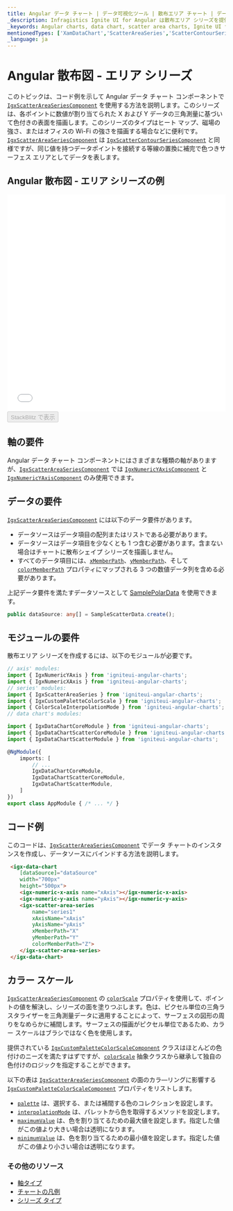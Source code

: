 ```yaml
---
title: Angular データ チャート | データ可視化ツール | 散布エリア チャート | データ バインディング | インフラジスティックス
_description: Infragistics Ignite UI for Angular は散布エリア シリーズを提供します。Ignite UI for Angular 散布エリア シリーズについて説明します。
_keywords: Angular charts, data chart, scatter area charts, Ignite UI for Angular, Infragistics, Angular チャート, データ チャート, 散布図エリア チャート, インフラジスティックス
mentionedTypes: ['XamDataChart','ScatterAreaSeries','ScatterContourSeries']
_language: ja
---
```


# Angular 散布図 - エリア シリーズ

このトピックは、コード例を示して Angular データ チャート コンポーネントで [`IgxScatterAreaSeriesComponent`]({environment:dvApiBaseUrl}/products/ignite-ui-angular/api/docs/typescript/latest/classes/igxscatterareaseriescomponent.html) を使用する方法を説明します。このシリーズは、各ポイントに数値が割り当てられた X および Y データの三角測量に基づいて色付きの表面を描画します。このシリーズのタイプはヒート マップ、磁場の強さ、またはオフィスの Wi-Fi の強さを描画する場合などに便利です。[`IgxScatterAreaSeriesComponent`]({environment:dvApiBaseUrl}/products/ignite-ui-angular/api/docs/typescript/latest/classes/igxscatterareaseriescomponent.html) は [`IgxScatterContourSeriesComponent`]({environment:dvApiBaseUrl}/products/ignite-ui-angular/api/docs/typescript/latest/classes/igxscattercontourseriescomponent.html) と同様ですが、同じ値を持つデータポイントを接続する等線の置換に補完で色つきサーフェス エリアとしてデータを表します。

## Angular 散布図 - エリア シリーズの例

<div class="sample-container loading" style="height: 500px">
    <iframe id="data-chart-type-area-series-iframe" src='{environment:dvDemosBaseUrl}/charts/data-chart-type-scatter-area-series' width="100%" height="100%" seamless frameBorder="0" onload="onXPlatSampleIframeContentLoaded(this);" alt="Angular 散布図 - エリア シリーズの例"></iframe>
</div>
<div>
    <button data-localize="stackblitz" disabled class="stackblitz-btn" data-iframe-id="data-chart-type-area-series-iframe" data-demos-base-url="{environment:dvDemosBaseUrl}">StackBlitz で表示
    </button>


</div>

<div class="divider--half"></div>

## 軸の要件

Angular データ チャート コンポーネントにはさまざまな種類の軸がありますが、[`IgxScatterAreaSeriesComponent`]({environment:dvApiBaseUrl}/products/ignite-ui-angular/api/docs/typescript/latest/classes/igxscatterareaseriescomponent.html) では [`IgxNumericYAxisComponent`]({environment:dvApiBaseUrl}/products/ignite-ui-angular/api/docs/typescript/latest/classes/igxnumericyaxiscomponent.html) と [`IgxNumericYAxisComponent`]({environment:dvApiBaseUrl}/products/ignite-ui-angular/api/docs/typescript/latest/classes/igxnumericyaxiscomponent.html) のみ使用できます。

## データの要件

[`IgxScatterAreaSeriesComponent`]({environment:dvApiBaseUrl}/products/ignite-ui-angular/api/docs/typescript/latest/classes/igxscatterareaseriescomponent.html) には以下のデータ要件があります。

-   データソースはデータ項目の配列またはリストである必要があります。
-   データソースはデータ項目を少なくとも 1 つ含む必要があります。含まない場合はチャートに散布シェイプ シリーズを描画しません。
-   すべてのデータ項目には、[`xMemberPath`]({environment:dvApiBaseUrl}/products/ignite-ui-angular/api/docs/typescript/latest/classes/igxscattertriangulationseriescomponent.html#xmemberpath)、[`yMemberPath`]({environment:dvApiBaseUrl}/products/ignite-ui-angular/api/docs/typescript/latest/classes/igxscattertriangulationseriescomponent.html#ymemberpath)、そして [`colorMemberPath`]({environment:dvApiBaseUrl}/products/ignite-ui-angular/api/docs/typescript/latest/classes/igxscatterareaseriescomponent.html#colormemberpath) プロパティにマップされる 3 つの数値データ列を含める必要があります。

上記データ要件を満たすデータソースとして [SamplePolarData](data-chart-data-sources-scatter.md) を使用できます。

```ts
public dataSource: any[] = SampleScatterData.create();
```

## モジュールの要件

散布エリア シリーズを作成するには、以下のモジュールが必要です。

```ts
// axis' modules:
import { IgxNumericYAxis } from 'igniteui-angular-charts';
import { IgxNumericXAxis } from 'igniteui-angular-charts';
// series' modules:
import { IgxScatterAreaSeries } from 'igniteui-angular-charts';
import { IgxCustomPaletteColorScale } from 'igniteui-angular-charts';
import { ColorScaleInterpolationMode } from 'igniteui-angular-charts';
// data chart's modules:

import { IgxDataChartCoreModule } from 'igniteui-angular-charts';
import { IgxDataChartScatterCoreModule } from 'igniteui-angular-charts';
import { IgxDataChartScatterModule } from 'igniteui-angular-charts';

@NgModule({
    imports: [
        // ...
        IgxDataChartCoreModule,
        IgxDataChartScatterCoreModule,
        IgxDataChartScatterModule,
    ]
})
export class AppModule { /* ... */ }
```

## コード例

このコードは、[`IgxScatterAreaSeriesComponent`]({environment:dvApiBaseUrl}/products/ignite-ui-angular/api/docs/typescript/latest/classes/igxscatterareaseriescomponent.html) でデータ チャートのインスタンスを作成し、データソースにバインドする方法を説明します。

```html
 <igx-data-chart
    [dataSource]="dataSource"
    width="700px"
    height="500px">
    <igx-numeric-x-axis name="xAxis"></igx-numeric-x-axis>
    <igx-numeric-y-axis name="yAxis"></igx-numeric-y-axis>
    <igx-scatter-area-series
        name="series1"
        xAxisName="xAxis"
        yAxisName="yAxis"
        xMemberPath="X"
        yMemberPath="Y"
        colorMemberPath="Z">
    </igx-scatter-area-series>
 </igx-data-chart>
```

## カラー スケール

[`IgxScatterAreaSeriesComponent`]({environment:dvApiBaseUrl}/products/ignite-ui-angular/api/docs/typescript/latest/classes/igxscatterareaseriescomponent.html) の [`colorScale`]({environment:dvApiBaseUrl}/products/ignite-ui-angular/api/docs/typescript/latest/classes/igxscatterareaseriescomponent.html#colorscale) プロパティを使用して、ポイントの値を解決し、シリーズの面を塗りつぶします。色は、ピクセル単位の三角ラスタライザーを三角測量データに適用することによって、サーフェスの図形の周りをなめらかに補間します。サーフェスの描画がピクセル単位であるため、カラー スケールはブラシではなく色を使用します。

提供されている [`IgxCustomPaletteColorScaleComponent`]({environment:dvApiBaseUrl}/products/ignite-ui-angular/api/docs/typescript/latest/classes/igxcustompalettecolorscalecomponent.html) クラスはほとんどの色付けのニーズを満たすはずですが、[`colorScale`]({environment:dvApiBaseUrl}/products/ignite-ui-angular/api/docs/typescript/latest/classes/igxscatterareaseriescomponent.html#colorscale) 抽象クラスから継承して独自の色付けのロジックを指定することができます。

以下の表は [`IgxScatterAreaSeriesComponent`]({environment:dvApiBaseUrl}/products/ignite-ui-angular/api/docs/typescript/latest/classes/igxscatterareaseriescomponent.html) の面のカラ―リングに影響する [`IgxCustomPaletteColorScaleComponent`]({environment:dvApiBaseUrl}/products/ignite-ui-angular/api/docs/typescript/latest/classes/igxcustompalettecolorscalecomponent.html) プロパティをリストします。

-   [`palette`]({environment:dvApiBaseUrl}/products/ignite-ui-angular/api/docs/typescript/latest/classes/igxcustompalettecolorscalecomponent.html#palette) は、選択する、または補間する色のコレクションを設定します。
-   [`interpolationMode`]({environment:dvApiBaseUrl}/products/ignite-ui-angular/api/docs/typescript/latest/classes/igxcustompalettecolorscalecomponent.html#interpolationmode) は、パレットから色を取得するメソッドを設定します。
-   [`maximumValue`]({environment:dvApiBaseUrl}/products/ignite-ui-angular/api/docs/typescript/latest/classes/igxcustompalettecolorscalecomponent.html#maximumvalue) は、色を割り当てるための最大値を設定します。指定した値がこの値より大きい場合は透明になります。
-   [`minimumValue`]({environment:dvApiBaseUrl}/products/ignite-ui-angular/api/docs/typescript/latest/classes/igxcustompalettecolorscalecomponent.html#minimumvalue) は、色を割り当てるための最小値を設定します。指定した値がこの値より小さい場合は透明になります。

### その他のリソース

-   [軸タイプ](data-chart-axis-types.md)
-   [チャートの凡例](data-chart-legends.md)
-   [シリーズ タイプ](data-chart-series-types.md)
